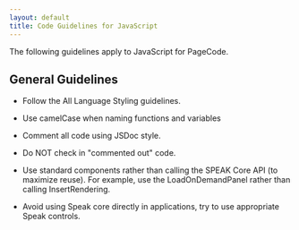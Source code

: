 ```yaml
---
layout: default
title: Code Guidelines for JavaScript
--- 
```


The following guidelines apply to JavaScript for PageCode.

## General Guidelines 

- Follow the All Language Styling guidelines.

- Use camelCase when naming functions and variables

- Comment all code using JSDoc style.

- Do NOT check in "commented out" code.

- Use standard components rather than calling the SPEAK Core API (to maximize reuse).  For example, use the LoadOnDemandPanel rather than calling InsertRendering.

- Avoid using Speak core directly in applications, try to use appropriate Speak controls.

